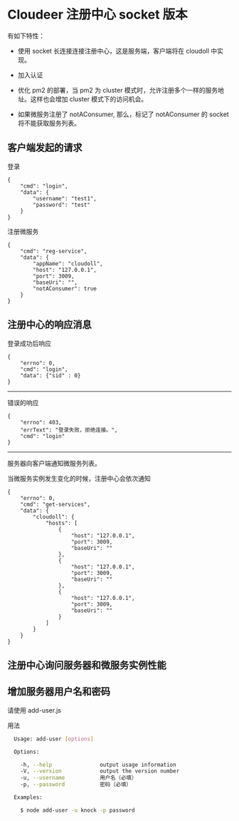 # Cloudeer 注册中心 socket 版本

有如下特性：

* 使用 socket 长连接连接注册中心，这是服务端，客户端将在 cloudoll 中实现。

* 加入认证

* 优化 pm2 的部署，当 pm2 为 cluster 模式时，允许注册多个一样的服务地址。这样也会增加 cluster 模式下的访问机会。

* 如果微服务注册了 notAConsumer, 那么，标记了 notAConsumer 的 socket 将不能获取服务列表。

## 客户端发起的请求


登录

```
{
    "cmd": "login", 
    "data": {
        "username": "test1", 
        "password": "test"
    }
}
```

注册微服务

```
{
    "cmd": "reg-service", 
    "data": {
        "appName": "cloudoll", 
        "host": "127.0.0.1", 
        "port": 3009, 
        "baseUri": "",
        "notAConsumer": true
    }
}
```

## 注册中心的响应消息


登录成功后响应

```
{
    "errno": 0, 
    "cmd": "login",
    "data": {"sid" : 0}
}
```

---


错误的响应

```
{
    "errno": 403, 
    "errText": "登录失败，拒绝连接。", 
    "cmd": "login"
}
```

---

服务器向客户端通知微服务列表。

当微服务实例发生变化的时候，注册中心会依次通知

```
{
    "errno": 0, 
    "cmd": "get-services", 
    "data": {
        "cloudoll": {
            "hosts": [
                {
                    "host": "127.0.0.1", 
                    "port": 3009, 
                    "baseUri": ""
                }, 
                {
                    "host": "127.0.0.1", 
                    "port": 3009, 
                    "baseUri": ""
                }, 
                {
                    "host": "127.0.0.1", 
                    "port": 3009, 
                    "baseUri": ""
                }
            ]
        }
    }
}
```

## 注册中心询问服务器和微服务实例性能



## 增加服务器用户名和密码

请使用 add-user.js

用法

```bash
  Usage: add-user [options]

  Options:

    -h, --help               output usage information
    -V, --version            output the version number
    -u, --username           用户名（必填）
    -p, --password           密码（必填）

  Examples:

    $ node add-user -u knock -p password

```

